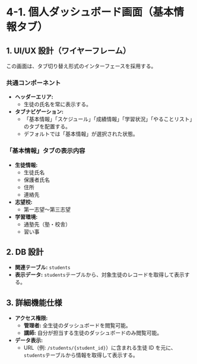 # 4-1. 個人ダッシュボード画面（基本情報タブ）

## 1. UI/UX 設計（ワイヤーフレーム）

この画面は、タブ切り替え形式のインターフェースを採用する。

### 共通コンポーネント

- **ヘッダーエリア:**
  - 生徒の氏名を常に表示する。
- **タブナビゲーション:**
  - 「基本情報」「スケジュール」「成績情報」「学習状況」「やることリスト」のタブを配置する。
  - デフォルトでは「基本情報」が選択された状態。

### 「基本情報」タブの表示内容

- **生徒情報:**
  - 生徒氏名
  - 保護者氏名
  - 住所
  - 連絡先
- **志望校:**
  - 第一志望〜第三志望
- **学習環境:**
  - 通塾先（塾・校舎）
  - 習い事

## 2. DB 設計

- **関連テーブル:** `students`
- **表示データ:** `students`テーブルから、対象生徒のレコードを取得して表示する。

## 3. 詳細機能仕様

- **アクセス権限:**
  - **管理者:** 全生徒のダッシュボードを閲覧可能。
  - **講師:** 自分が担当する生徒のダッシュボードのみ閲覧可能。
- **データ表示:**
  - URL（例: `/students/{student_id}`）に含まれる生徒 ID を元に、`students`テーブルから情報を取得して表示する。
